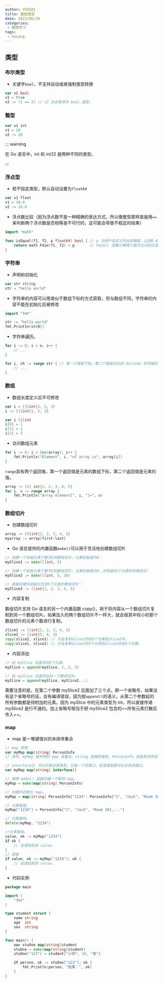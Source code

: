 ```yaml
---
author: YOUZAI
title: 基础类型
date: 2023/06/20
categories:
 - 编程学习
tags:
 - GoLang
---
```


## 类型

### 布尔类型

* 关键字`bool`，不支持自动或者强制类型转换

```go
var v1 bool
v1 = true
v2 := (1 == 2) // v2 也会推导为 bool 类型。
```

### 整型

```go
var v1 int
v1 = 10
v2 := 20
```

::: warning

在 Go 语言中，int 和 int32 是两种不同的类型。

:::

### 浮点型

* 若不指定类型，默认自动设置为`float64`

```go
var v1 float
v1 = 10.0
v2 := 10.0
```

* 浮点数比较（因为浮点数不是一种精确的表达方式，所以像整型那样直接用`==`来判断两个浮点数是否相等是不可行的，这可能会导致不稳定的结果）

```go
import "math"

func isEqual(f1, f2, p float64) bool { // p 为用户自定义的比较精度，比如0.00001。
    return math.Fdim(f1, f2) < p       // Fdim() 函数计算两个数字之间的正差。
}
```

### 字符串

* 声明和初始化

```go
var str string
str = "hello world"
```

* 字符串的内容可以用类似于数组下标的方式获取，但与数组不同，字符串的内容不能在初始化后被修改

```go
import "fmt"

str := "hello world"
fmt.Println(str0])
```

* 字符串遍历。

```go
for i := 0; i < n; i++ {
    // ...
}

for i, ch := range str { // 第一个值是下标，第二个值是对应的 Unicode 字符编码值。
    // ...
}
```

### 数组

* 数组长度定义后不可修改

```go
var i = [3]int{1, 2, 3}
i := [3]int{1, 2, 3}

var i [3]int
i[0] = 1
i[1] = 2
i[2] = 3
```

* 访问数组元素

```go
for i := 0; i < len(array); i++ {
	fmt.Println("Element", i, "of array is", array[i]) 
}
```

`range`具有两个返回值，第一个返回值是元素的数组下标，第二个返回值是元素的值。

```go
array := [5] int{1, 2, 3, 4, 5}
for i, v := range array {
	fmt.Println("Array element[", i, "]=", v) 
}
```

### 数组切片

* 创建数组切片

```go
array := [5]int{1, 2, 3, 4, 5}
myarray := array[first:last]
```

* Go 语言提供的内置函数`make()`可以用于灵活地创建数组切片

```go
// 创建一个初始元素个数为5的数组切片，元素初始值为0：
mySlice1 := make([]int, 5)

// 创建一个初始元素个数为5的数组切片，元素初始值为0，并预留10个元素的存储空间：
mySlice2 := make([]int, 5, 10)

// 直接创建并初始化包含5个元素的数组切片：
mySlice3 := []int{1, 2, 3, 4, 5}
```

* 内容复制

数组切片支持 Go 语言的另一个内置函数 copy()，用于将内容从一个数组切片复制到另一个数组切片。如果加入的两个数组切片不一样大，就会按其中较小的那个数组切片的元素个数进行复制。

```go
slice1 := []int{1, 2, 3, 4, 5}
slice2 := []int{5, 4, 3}
copy(slice2, slice1) // 只会复制slice1的前3个元素到slice2中。
copy(slice1, slice2) // 只会复制slice2的3个元素到slice1的前3个位置。
```

* 内容添加

```go
// 给 mySlice 后面添加3个元素。
mySlice = append(mySlice, 1, 2, 3)

// 给 mySlice 后面添加另一个数组切片。
mySlice = append(mySlice, mySlice2...)
```

需要注意的是，在第二个参数 mySlice2 后面加了三个点，即一个省略号，如果没有这个省略号的话，会有编译错误，因为按`append()`的语义，从第二个参数起的所有参数都是待附加的元素。因为 mySlice 中的元素类型为 int，所以直接传递 mySlice2 是行不通的。加上省略号相当于把 mySlice2 包含的==所有元素打散后传入==。

### map

* map 是一堆键值对的未排序集合

```go
// map 声明
var myMap map[string] PersonInfo
// 其中，myMap 是声明的 map 变量名，string 是键的类型，PersonInfo 则是其中所存放的值类型。

// interface{} 可以代表任意类型，它是一个空接口，任意类型都可以实现该接口。
var myMap map[string] interface{}

// 使用 make() 函数创建一个新的 map。
myMap = make(map[string] PersonInfo)

// 创建并初始化 map。
myMap = map[string] PersonInfo{"1234": PersonInfo{"1", "Jack", "Room 101,..."}, }

// 元素赋值。
myMap["1234"] = PersonInfo{"1", "Jack", "Room 101,..."}

// 元素删除。
delete(myMap, "1234")

//元素查找。
value, ok := myMap["1234"] 
if ok { 
	// 处理找到的 value。
}
// 或者
if value, ok := myMap["1234"]; ok {
	// 处理找到的 value。
}
```

* 代码实例

```go
package main

import (
	"fmt"
)

type student struct {
	name string
	age  int
	sex  string
}

func main() {
	var stuOne map[string]student
	stuOne = make(map[string]student)
	stuOne["123"] = student{"小明", 10, "男"}

	if person, ok := stuOne["123"]; ok {
		fmt.Println(person, "结果：", ok)
	}
}
```
